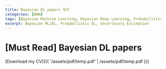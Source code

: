```yaml
---
title: Bayesian DL papers 정리
categories: [BNN]
tags: [Bayesian Machine Learning, Bayesian Deep Learning, Probabilistic Deep Learning, Uncertainty Estimation]
excerpt: Bayesian ML/DL, Probabilistic DL, Uncertainty Estimation
---
```


# [Must Read] Bayesian DL papers

[Download my CV]({{ '/assets/pdf/temp.pdf' | /assets/pdf/temp.pdf }})


